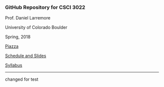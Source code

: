 ### GitHub Repository for CSCI 3022 


Prof. Daniel Larremore

University of Colorado Boulder

Spring, 2018

[Piazza](https://piazza.com/class/jce0x9hmee84i2)

[Schedule and Slides](https://github.com/dblarremore/csci3022/blob/master/resources/schedule.md)

[Syllabus](https://github.com/dblarremore/csci3022/blob/master/resources/syllabus.md)

***
changed for test
